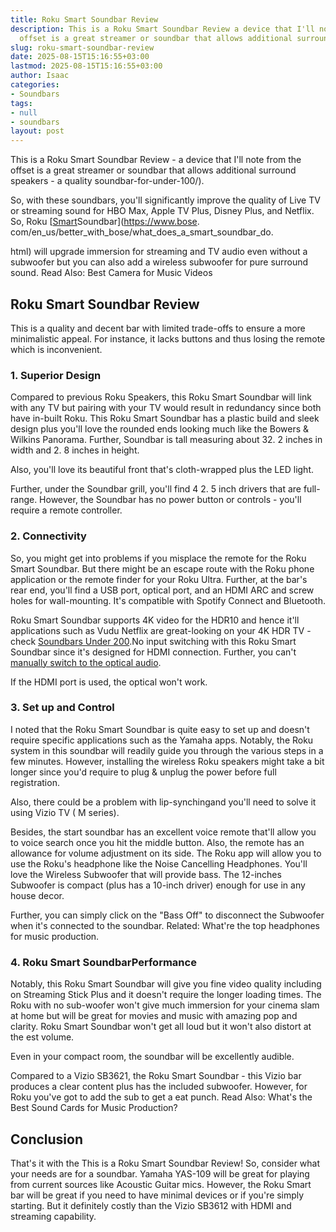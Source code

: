 ```yaml
---
title: Roku Smart Soundbar Review
description: This is a Roku Smart Soundbar Review a device that I'll note from the
  offset is a great streamer or soundbar that allows additional surround speakers
slug: roku-smart-soundbar-review
date: 2025-08-15T15:16:55+03:00
lastmod: 2025-08-15T15:16:55+03:00
author: Isaac
categories:
- Soundbars
tags:
- null
- soundbars
layout: post
---
```

This is a Roku Smart Soundbar Review - a device that I'll note from the offset is a great streamer or soundbar that allows additional surround speakers - a quality soundbar-for-under-100/).

So, with these soundbars, you'll significantly improve the quality of Live TV or streaming sound for HBO Max, Apple TV Plus, Disney Plus, and Netflix. So, Roku [[Smart](https://pestpolicy.com/how-smart-are-bearded-dragons/)Soundbar](https://www.bose. com/en_us/better_with_bose/what_does_a_smart_soundbar_do.

html) will upgrade immersion for streaming and TV audio even without a subwoofer but you can also add a wireless subwoofer for pure surround sound. Read Also: Best Camera for Music Videos

##  Roku Smart Soundbar Review

This is a quality and decent bar with limited trade-offs to ensure a more minimalistic appeal. For instance, it lacks buttons and thus losing the remote which is inconvenient.

###  1. Superior Design

Compared to previous Roku Speakers, this Roku Smart Soundbar will link with any TV but pairing with your TV would result in redundancy since both have in-built Roku. This Roku Smart Soundbar has a plastic build and sleek design plus you'll love the rounded ends looking much like the Bowers & Wilkins Panorama. Further, Soundbar is tall measuring about 32. 2 inches in width and 2. 8 inches in height.

Also, you'll love its beautiful front that's cloth-wrapped plus the LED light.

Further, under the Soundbar grill, you'll find 4 2. 5 inch drivers that are full-range. However, the Soundbar has no power button or controls - you'll require a remote controller.

###  2. Connectivity

So, you might get into problems if you misplace the remote for the Roku Smart Soundbar. But there might be an escape route with the Roku phone application or the remote finder for your Roku Ultra. Further, at the bar's rear end, you'll find a USB port, optical port, and an HDMI ARC and screw holes for wall-mounting. It's compatible with Spotify Connect and Bluetooth.

Roku Smart Soundbar supports 4K video for the HDR10 and hence it'll applications such as Vudu Netflix are great-looking on your 4K HDR TV - check [Soundbars Under 200](https://pestpolicy.com/best-soundbar-under-200/).No input switching with this Roku Smart Soundbar since it's designed for HDMI connection. Further, you can't [manually switch to the optical audio](https://pestpolicy.com/soundbar-optical-vs-hdmi/).

If the HDMI port is used, the optical won't work.

###  3. Set up and Control

I noted that the Roku Smart Soundbar is quite easy to set up and doesn't require specific applications such as the Yamaha apps. Notably, the Roku system in this soundbar will readily guide you through the various steps in a few minutes. However, installing the wireless Roku speakers might take a bit longer since you'd require to plug & unplug the power before full registration.

Also, there could be a problem with lip-synchingand you'll need to solve it using Vizio TV ( M series).

Besides, the start soundbar has an excellent voice remote that'll allow you to voice search once you hit the middle button. Also, the remote has an allowance for volume adjustment on its side. The Roku app will allow you to use the Roku's headphone like the Noise Cancelling Headphones. You'll love the Wireless Subwoofer that will provide bass. The 12-inches Subwoofer is compact (plus has a 10-inch driver) enough for use in any house decor.

Further, you can simply click on the "Bass Off" to disconnect the Subwoofer when it's connected to the soundbar. Related: What're the top headphones for music production.

###  4. Roku Smart SoundbarPerformance

Notably, this Roku Smart Soundbar will give you fine video quality including on Streaming Stick Plus and it doesn't require the longer loading times. The Roku with no sub-woofer won't give much immersion for your cinema slam at home but will be great for movies and music with amazing pop and clarity. Roku Smart Soundbar won't get all loud but it won't also distort at the est volume.

Even in your compact room, the soundbar will be excellently audible.

Compared to a Vizio SB3621, the Roku Smart Soundbar - this Vizio bar produces a clear content plus has the included subwoofer. However, for Roku you've got to add the sub to get a eat punch. Read Also: What's the Best Sound Cards for Music Production?

##  Conclusion

That's it with the This is a Roku Smart Soundbar Review! So, consider what your needs are for a soundbar. Yamaha YAS-109 will be great for playing from current sources like Acoustic Guitar mics. However, the Roku Smart bar will be great if you need to have minimal devices or if you're simply starting. But it definitely costly than the Vizio SB3612 with HDMI and streaming capability.
